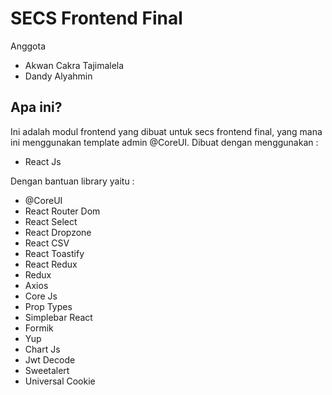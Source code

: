 # SECS Frontend Final

Anggota
<ul>
  <li>Akwan Cakra Tajimalela</li>
  <li>Dandy Alyahmin</li>
</ul>

## Apa ini?
Ini adalah modul frontend yang dibuat untuk secs frontend final, yang mana ini menggunakan template admin @CoreUI.
Dibuat dengan menggunakan :
<ul>
  <li>React Js</li>
</ul>

Dengan bantuan library yaitu :
<ul>
  <li>@CoreUI</li>
  <li>React Router Dom</li>
  <li>React Select</li>
  <li>React Dropzone</li>
  <li>React CSV</li>
  <li>React Toastify</li>
  <li>React Redux</li>
  <li>Redux</li>
  <li>Axios</li>
  <li>Core Js</li>
  <li>Prop Types</li>
  <li>Simplebar React</li>
  <li>Formik</li>
  <li>Yup</li>
  <li>Chart Js</li>
  <li>Jwt Decode</li>
  <li>Sweetalert</li>
  <li>Universal Cookie</li>
</ul>

